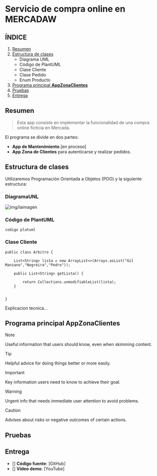 # Servicio de compra online en MERCADAW

## ÍNDICE

1. [Resumen](#Resumen)
2. [Estructura de clases](#Estructura-de-clases)
   - Diagrama UML
   - Código de PlantUML
   - Clase Cliente
   - Clase Pedido
   - Enum Producto
4. [Programa principal **AppZonaClientes**](#Programa-principal-AppZonaClientes)
5. [Pruebas](#Pruebas)
6. [Entrega](#Entrega)


## Resumen
> Esta app consiste en implementar la funcionalidad de una compra online ficticia en Mercada.

El programa se divide en dos partes:
- **App de Mantenimiento**.[en proceso]
- **App Zona de Clientes** para autenticarse y realizar pedidos.


## Estructura de clases

Utilizaremos Programación Orientada a Objetos (POO) y la siguiente estructura:


### DiagramaUNL
![img/laimagen]()


### Código de PlantUML
````
codigo platuml
````


### Clase Cliente
````
public class Arbitro {

    List<String> lista = new ArrayList<>(Arrays.asList("Gil Manzano","Negreira","Pedro"));

    public List<String> getLista() {

        return Collections.unmodifiableList(lista);
    }


}
````

Explicacion tecnica...


## Programa principal AppZonaClientes

> [!NOTE]
> Useful information that users should know, even when skimming content.

> [!TIP]
> Helpful advice for doing things better or more easily.

> [!IMPORTANT]
> Key information users need to know to achieve their goal.

> [!WARNING]
> Urgent info that needs immediate user attention to avoid problems.

> [!CAUTION]
> Advises about risks or negative outcomes of certain actions.


## Pruebas


## Entrega
- [] **Código fuente**: [GitHub]
- [] **Vídeo demo**: [YouTube]
